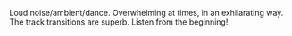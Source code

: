 Loud noise/ambient/dance. Overwhelming at times, in an exhilarating way. The track transitions are superb.  Listen from the beginning!